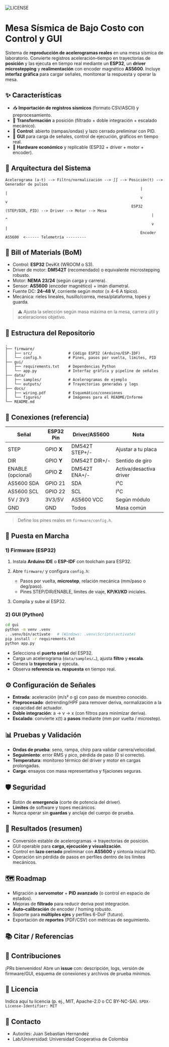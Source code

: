 
 ![LICENSE](https://www.gnu.org/graphics/agplv3-88x31.png) 
# Mesa Sísmica de Bajo Costo con Control y GUI

Sistema de **reproducción de acelerogramas reales** en una mesa sísmica de laboratorio. Convierte registros aceleración–tiempo en trayectorias de **posición** y las ejecuta en tiempo real mediante un **ESP32**, un **driver microstepping** y **realimentación** con encoder magnético **AS5600**. Incluye **interfaz gráfica** para cargar señales, monitorear la respuesta y operar la mesa.

## ✨ Características

* 📥 **Importación de registros sísmicos** (formato CSV/ASCII) y preprocesamiento.
* 🔁 **Transformación** a posición (filtrado + doble integración + escalado mecánico).
* 🧠 **Control**: abierto (rampas/ondas) y lazo cerrado preliminar con PID.
* 🧰 **GUI** para carga de señales, control de ejecución, gráficos en tiempo real.
* 🔌 **Hardware económico** y replicable (ESP32 + driver + motor + encoder).

## 🧱 Arquitectura del Sistema

```
Acelerograma (a-t) --> Filtro/normalización --> ∫∫ --> Posición(t) --> Generador de pulsos
                                                            |                       |
                                                            v                       v
                                                        ESP32 (STEP/DIR, PID) --> Driver --> Motor --> Mesa
                                                                 |                                     ^
                                                                 v                                     |
                                                            Encoder AS5600  <------ Telemetría ---------
```

## 🛒 Bill of Materials (BoM)

* Control: **ESP32** DevKit (WROOM o S3).
* Driver de motor: **DM542T** (recomendado) o equivalente microstepping robusto.
* Motor: **NEMA 23/24** (según carga y carrera).
* Sensor: **AS5600** (encoder magnético) + imán diametral.
* Fuente DC: **24–48 V**, corriente según motor (≥ 4–6 A típico).
* Mecánica: rieles lineales, husillo/correa, mesa/plataforma, topes y guarda.

> ⚠️ Ajusta la selección según masa máxima en la mesa, carrera útil y aceleraciones objetivo.

## 🧩 Estructura del Repositorio

```
.
├── firmware/
│   ├── src/                # Código ESP32 (Arduino/ESP-IDF)
│   └── config.h            # Pines, pasos por vuelta, límites, PID
├── gui/
│   ├── requirements.txt    # Dependencias Python
│   └── app.py              # Interfaz gráfica y pipeline de señales
├── data/
│   ├── samples/            # Acelerogramas de ejemplo
│   └── outputs/            # Trayectorias generadas y logs
├── docs/
│   ├── wiring.pdf          # Esquemático/conexiones
│   └── figures/            # Imágenes para el README/Informe
└── README.md
```

## 🔧 Conexiones (referencia)

| Señal             | ESP32 Pin  | Driver/AS5600  | Nota                    |
| ----------------- | ---------- | -------------- | ----------------------- |
| STEP              | GPIO **X** | DM542T STEP+/- | Ajustar a tu placa      |
| DIR               | GPIO **Y** | DM542T DIR+/-  | Sentido de giro         |
| ENABLE (opcional) | GPIO **Z** | DM542T ENA+/-  | Activa/desactiva driver |
| AS5600 SDA        | GPIO 21    | SDA            | I²C                     |
| AS5600 SCL        | GPIO 22    | SCL            | I²C                     |
| 5V / 3V3          | 3V3/5V     | AS5600 VCC     | Según módulo            |
| GND               | GND        | Todos          | Masa común              |

> Define los pines reales en `firmware/config.h`.

## 🚀 Puesta en Marcha

### 1) Firmware (ESP32)

1. Instala **Arduino IDE** o **ESP-IDF** con toolchain para ESP32.
2. Abre `firmware/` y configura `config.h`:

   * Pasos por vuelta, **microstep**, relación mecánica (mm/paso o deg/paso).
   * Pines STEP/DIR/ENABLE, límites de viaje, **KP/KI/KD** iniciales.
3. Compila y sube al ESP32.

### 2) GUI (Python)

```bash
cd gui
python -m venv .venv
. .venv/bin/activate   # (Windows: .venv\Scripts\activate)
pip install -r requirements.txt
python app.py
```

* Selecciona el **puerto serial** del ESP32.
* Carga un acelerograma (`data/samples/…`), ajusta **filtro** y **escala**.
* Genera la **trayectoria** y ejecuta.
* Observa **referencia vs. respuesta** en tiempo real.

## ⚙️ Configuración de Señales

* **Entrada**: aceleración (m/s² o g) con paso de muestreo conocido.
* **Preprocesado**: detrending/HPF para remover deriva, normalización a la capacidad del actuador.
* **Doble integración**: a → v → x (con filtros para minimizar deriva).
* **Escalado**: convierte x(t) a **pasos** mediante (mm por vuelta / microstep).

## 📊 Pruebas y Validación

* **Ondas de prueba**: seno, rampa, chirp para validar carrera/velocidad.
* **Seguimiento**: error RMS y pico, pérdida de paso (0 si correcto).
* **Temperatura**: monitoreo térmico del driver y motor en cargas prolongadas.
* **Carga**: ensayos con masa representativa y fijaciones seguras.

## 🛡️ Seguridad

* Botón de **emergencia** (corte de potencia del driver).
* **Límites** de software y topes mecánicos.
* Nunca operar sin **guardas** y anclaje del cuerpo de prueba.

## 🧪 Resultados (resumen)

* Conversión estable de acelerogramas → trayectorias de posición.
* GUI operable para **carga, ejecución y visualización**.
* Control en **lazo cerrado** preliminar con **AS5600** y sintonía inicial PID.
* Operación sin pérdida de pasos en perfiles dentro de los límites mecánicos.

## 🗺️ Roadmap

* Migración a **servomotor** + **PID avanzado** (o control en espacio de estados).
* Mejoras de **filtrado** para reducir deriva post integración.
* **Auto–calibración** de encoder / homing robusto.
* Soporte para **múltiples ejes** y perfiles 6-DoF (futuro).
* Exportación de **reportes** (PDF/CSV) con métricas de seguimiento.

## 📚 Citar / Referencias


## 🤝 Contribuciones

¡PRs bienvenidos! Abre un **issue** con: descripción, logs, versión de firmware/GUI, esquema de conexiones y archivos de prueba mínimos.

## 📄 Licencia

Indica aquí tu licencia (p. ej., MIT, Apache-2.0 o CC BY-NC-SA).
`SPDX-License-Identifier: MIT`

## 📨 Contacto

* Autor/es: Juan Sebastian Hernandez
* Lab/Universidad: Universidad Cooperativa de Colombia
